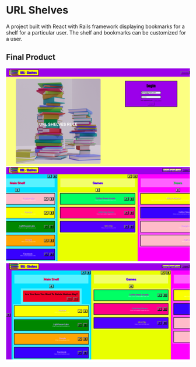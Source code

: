 # URL Shelves
A project built with React with Rails framework displaying bookmarks for a shelf for a particular user. The shelf and bookmarks can be customized for a user.

## Final Product
!["landingPage"](https://github.com/CoffeeJitterz/Shelf/blob/master/docs/LandingPage.png)
!["homePageAfterLogging"](https://github.com/CoffeeJitterz/Shelf/blob/master/docs/HomePage%20AfterLogging.png)
!["confirmBeforeDeleting"](https://github.com/CoffeeJitterz/Shelf/blob/master/docs/ConfirmBeforeDeleting.png)
